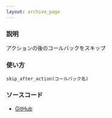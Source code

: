 ```yaml
---
layout: archive_page
---
```

### 説明
アクションの後のコールバックをスキップ

### 使い方
    skip_after_action(コールバック名)

### ソースコード
* [GitHub](https://github.com/rails/rails/blob/ac30e389ecfa0e26e3d44c1eda8488ddf63b3ecc/actionpack/lib/abstract_controller/callbacks.rb#L149)
